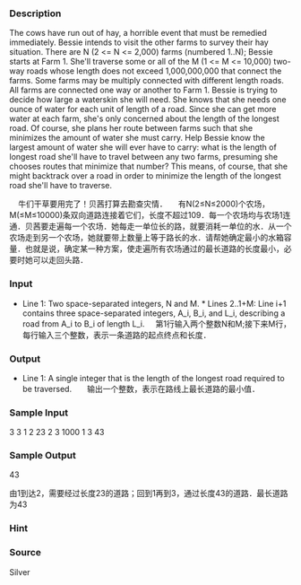 
### Description
The cows have run out of hay, a horrible event that must be remedied immediately. Bessie intends to visit the other farms to survey their hay situation. There are N (2 <= N <= 2,000) farms (numbered 1..N); Bessie starts at Farm 1. She'll traverse some or all of the M (1 <= M <= 10,000) two-way roads whose length does not exceed 1,000,000,000 that connect the farms. Some farms may be multiply connected with different length roads. All farms are connected one way or another to Farm 1. Bessie is trying to decide how large a waterskin she will need. She knows that she needs one ounce of water for each unit of length of a road. Since she can get more water at each farm, she's only concerned about the length of the longest road. Of course, she plans her route between farms such that she minimizes the amount of water she must carry. Help Bessie know the largest amount of water she will ever have to carry: what is the length of longest road she'll have to travel between any two farms, presuming she chooses routes that minimize that number? This means, of course, that she might backtrack over a road in order to minimize the length of the longest road she'll have to traverse. 

    牛们干草要用完了！贝茜打算去勘查灾情．
    有N(2≤N≤2000)个农场，M(≤M≤10000)条双向道路连接着它们，长度不超过109．每一个农场均与农场1连通．贝茜要走遍每一个农场．她每走一单位长的路，就要消耗一单位的水．从一个农场走到另一个农场，她就要带上数量上等于路长的水．请帮她确定最小的水箱容量．也就是说，确定某一种方案，使走遍所有农场通过的最长道路的长度最小，必要时她可以走回头路．
### Input
* Line 1: Two space-separated integers, N and M. * Lines 2..1+M: Line i+1 contains three space-separated integers, A_i, B_i, and L_i, describing a road from A_i to B_i of length L_i.
    第1行输入两个整数N和M;接下来M行，每行输入三个整数，表示一条道路的起点终点和长度．
   
### Output
* Line 1: A single integer that is the length of the longest road required to be traversed.
 
    输出一个整数，表示在路线上最长道路的最小值．
### Sample Input
3 3
1 2 23
2 3 1000
1 3 43

### Sample Output
43

 由1到达2，需要经过长度23的道路；回到1再到3，通过长度43的道路．最长道路为43
### Hint

### Source
Silver